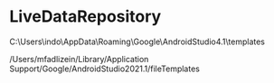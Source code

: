 # LiveDataRepository
 
C:\Users\indo\AppData\Roaming\Google\AndroidStudio4.1\templates

/Users/mfadlizein/Library/Application Support/Google/AndroidStudio2021.1/fileTemplates
